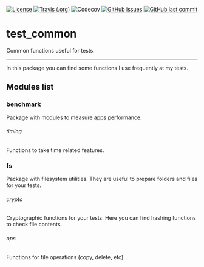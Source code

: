 [![License](https://img.shields.io/badge/License-BSD%203--Clause-blue.svg)](https://opensource.org/licenses/BSD-3-Clause)
[![Travis (.org)](https://img.shields.io/travis/dante-signal31/test_common_python)](https://travis-ci.com/dante-signal31/test_common_python)
![Codecov](https://img.shields.io/codecov/c/github/dante-signal31/test_common_python)
[![GitHub issues](https://img.shields.io/github/issues/dante-signal31/test_common_python)](https://github.com/dante-signal31/test_common_python/issues)
[![GitHub last commit](https://img.shields.io/github/last-commit/dante-signal31/test_common_python)](https://github.com/dante-signal31/test_common_python/commits/master)
# test_common
Common functions useful for tests.
____

In this package you can find some functions I use frequently at my tests.

## Modules list
### benchmark
Package with modules to measure apps performance.
###### timing
Functions to take time related features. 
### fs 
Package with filesystem utilities. They are useful to prepare folders and files for your tests.
###### crypto
Cryptographic functions for your tests. Here you can find hashing functions to check file contents.
###### ops
Functions for file operations (copy, delete, etc).